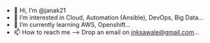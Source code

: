 - 👋 Hi, I’m @janak21
- 👀 I’m interested in Cloud, Automation (Ansible), DevOps, Big Data...
- 🌱 I’m currently learning AWS, Openshift...
- 📫 How to reach me --> Drop an email on jnksawale@gmail.com...

<!---
janak21/janak21 is a ✨ special ✨ repository because its `README.md` (this file) appears on your GitHub profile.
You can click the Preview link to take a look at your changes.
--->
